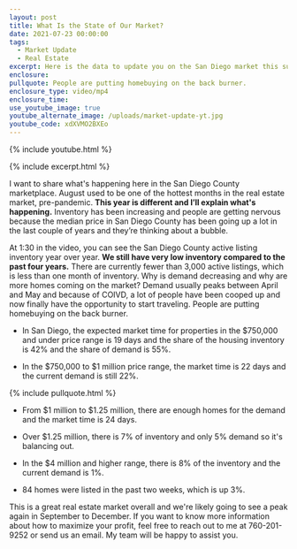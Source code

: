 ```yaml
---
layout: post
title: What Is the State of Our Market?
date: 2021-07-23 00:00:00
tags:
  - Market Update
  - Real Estate
excerpt: Here is the data to update you on the San Diego market this summer.
enclosure:
pullquote: People are putting homebuying on the back burner.
enclosure_type: video/mp4
enclosure_time:
use_youtube_image: true
youtube_alternate_image: /uploads/market-update-yt.jpg
youtube_code: xdXVMO2BXEo
---
```

{% include youtube.html %}

{% include excerpt.html %}

I want to share what's happening here in the San Diego County marketplace. August used to be one of the hottest months in the real estate market, pre-pandemic. **This year is different and I’ll explain what's happening.** Inventory has been increasing and people are getting nervous because the median price in San Diego County has been going up a lot in the last couple of years and they’re thinking about a bubble.

At 1:30 in the video, you can see the San Diego County active listing inventory year over year. **We still have very low inventory compared to the past four years.** There are currently fewer than 3,000 active listings, which is less than one month of inventory. Why is demand decreasing and why are more homes coming on the market? Demand usually peaks between April and May and because of COIVD, a lot of people have been cooped up and now finally have the opportunity to start traveling. People are putting homebuying on the back burner.

* In San Diego, the expected market time for properties in the $750,000 and under price range is 19 days and the share of the housing inventory is 42% and the share of demand is 55%.

* In the $750,000 to $1 million price range, the market time is 22 days and the current demand is still 22%.

{% include pullquote.html %}

* From $1 million to $1.25 million, there are enough homes for the demand and the market time is 24 days.
* Over $1.25 million, there is 7% of inventory and only 5% demand so it's balancing out.
* In the $4 million and higher range, there is 8% of the inventory and the current demand is 1%.

* 84 homes were listed in the past two weeks, which is up 3%.

This is a great real estate market overall and we're likely going to see a peak again in September to December. If you want to know more information about how to maximize your profit, feel free to reach out to me at 760-201-9252 or send us an email. My team will be happy to assist you.
